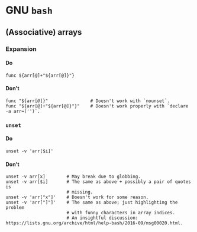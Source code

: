 GNU `bash`
==========

(Associative) arrays
--------------------

### Expansion

#### Do

    func ${arr[@]+"${arr[@]}"}

#### Don't

    func "${arr[@]}"                # Doesn't work with `nounset`.
    func "${arr[@]+"${arr[@]}"}"    # Doesn't work properly with `declare -a arr=('')`.

### `unset`

#### Do

    unset -v 'arr[$i]'

#### Don't

    unset -v arr[x]        # May break due to globbing.
    unset -v arr[$i]       # The same as above + possibly a pair of quotes is
                           # missing.
    unset -v 'arr["x"]'    # Doesn't work for some reason.
    unset -v 'arr["]"]'    # The same as above; just highlighting the problem
                           # with funny characters in array indices.
                           # An insightful discussion: https://lists.gnu.org/archive/html/help-bash/2016-09/msg00020.html.
